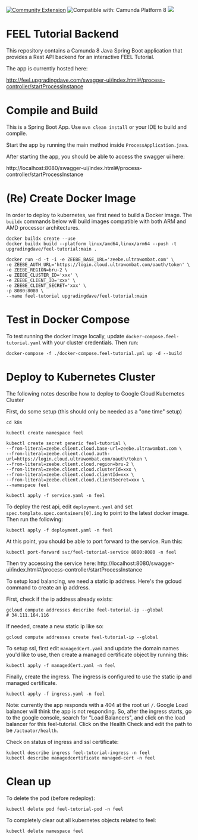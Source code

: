 [![Community Extension](https://img.shields.io/badge/Community%20Extension-An%20open%20source%20community%20maintained%20project-FF4700)](https://github.com/camunda-community-hub/community)
![Compatible with: Camunda Platform 8](https://img.shields.io/badge/Compatible%20with-Camunda%20Platform%208-0072Ce)
[![](https://img.shields.io/badge/Lifecycle-Incubating-blue)](https://github.com/Camunda-Community-Hub/community/blob/main/extension-lifecycle.md#incubating-)

# FEEL Tutorial Backend

This repository contains a Camunda 8 Java Spring Boot application that provides a Rest API backend
for an interactive FEEL Tutorial.

The app is currently hosted here:

http://feel.upgradingdave.com/swagger-ui/index.html#/process-controller/startProcessInstance

# Compile and Build

This is a Spring Boot App. Use `mvn clean install` or your IDE to build and compile.

Start the app by running the main method inside `ProcessApplication.java`.

After starting the app, you should be able to access the swagger ui here:

http://localhost:8080/swagger-ui/index.html#/process-controller/startProcessInstance

# (Re) Create Docker Image

In order to deploy to kubernetes, we first need to build a Docker image. The `buildx` commands below will build images
compatible with both ARM and AMD processor architectures.

```shell
docker buildx create --use
docker buildx build --platform linux/amd64,linux/arm64 --push -t upgradingdave/feel-tutorial:main .

docker run -d -t -i -e ZEEBE_BASE_URL='zeebe.ultrawombat.com' \
-e ZEEBE_AUTH_URL='https://login.cloud.ultrawombat.com/oauth/token' \
-e ZEEBE_REGION=bru-2 \
-e ZEEBE_CLUSTER_ID='xxx' \
-e ZEEBE_CLIENT_ID='xxx' \
-e ZEEBE_CLIENT_SECRET='xxx' \
-p 8080:8080 \
--name feel-tutorial upgradingdave/feel-tutorial:main
```

# Test in Docker Compose

To test running the docker image locally, update `docker-compose.feel-tutorial.yaml` with your cluster credentials. Then
run:

```shell
docker-compose -f ./docker-compose.feel-tutorial.yml up -d --build
```

# Deploy to Kubernetes Cluster

The following notes describe how to deploy to Google Cloud Kubernetes Cluster

First, do some setup (this should only be needed as a "one time" setup)

```shell
cd k8s

kubectl create namespace feel

kubectl create secret generic feel-tutorial \
--from-literal=zeebe.client.cloud.base-url=zeebe.ultrawombat.com \
--from-literal=zeebe.client.cloud.auth-url=https://login.cloud.ultrawombat.com/oauth/token \
--from-literal=zeebe.client.cloud.region=bru-2 \
--from-literal=zeebe.client.cloud.clusterId=xxx \
--from-literal=zeebe.client.cloud.clientId=xxx \
--from-literal=zeebe.client.cloud.clientSecret=xxx \
--namespace feel

kubectl apply -f service.yaml -n feel
```

To deploy the rest api, edit `deployment.yaml` and set `spec.template.spec.containers[0].img` to point
to the latest docker image. Then run the following:

```shell
kubectl apply -f deployment.yaml -n feel
```

At this point, you should be able to port forward to the service. Run this:

    kubectl port-forward svc/feel-tutorial-service 8080:8080 -n feel

Then try accessing the service here: http://localhost:8080/swagger-ui/index.html#/process-controller/startProcessInstance

To setup load balancing, we need a static ip address. Here's the gcloud command to create an ip address.

First, check if the ip address already exists:

    gcloud compute addresses describe feel-tutorial-ip --global
    # 34.111.164.116

If needed, create a new static ip like so:

    gcloud compute addresses create feel-tutorial-ip --global

To setup ssl, first edit `managedCert.yaml` and update the domain names you'd like to use, then create a managed
certificate object by running this:

    kubectl apply -f managedCert.yaml -n feel

Finally, create the ingress. The ingress is configured to use the static ip and managed certificate.

    kubectl apply -f ingress.yaml -n feel

Note: currently the app responds with a 404 at the root url `/`. Google Load balancer will think the app is not
responding. So, after the ingress starts, go to the google console, search for "Load Balancers", and click on the load balancer
for this feel-tutorial. Click on the Health Check and edit the path to be `/actuator/health`.

Check on status of ingress and ssl certificate:

    kubectl describe ingress feel-tutorial-ingress -n feel
    kubectl describe managedcertificate managed-cert -n feel

# Clean up

To delete the pod (before redeploy):
```shell
kubectl delete pod feel-tutorial-pod -n feel
```

To completely clear out all kubernetes objects related to feel:
```shell
kubectl delete namespace feel
```





